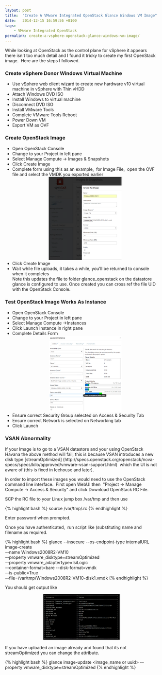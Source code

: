 ```yaml
---
layout: post
title:  "Create A VMware Integrated OpenStack Glance Windows VM Image"
date:   2014-12-15 16:59:56 +0100
tags:
    - VMware Integrated OpenStack
permalink: create-a-vsphere-openstack-glance-windows-vm-image/
---
```

While looking at OpenStack as the control plane for vSphere it appears there isn't too much detail and I 
found it tricky to create my first OpenStack image.  Here are the steps I followed.

<H3>Create vSphere Donor Windows Virtual Machine</H3>
<ul>
	<li>Use vSphere web client wizard to create new hardware v10 virtual machine in vSphere with Thin vHDD</li>
	<li>Attach Windows DVD ISO</li>
	<li>Install Windows to virtual machine</li>
	<li>Disconnect DVD ISO</li>
	<li>Install VMware Tools</li>
	<li>Complete VMware Tools Reboot</li>
	<li>Power Down VM</li>
	<li>Export VM as OVF</li>
</ul>
<H3>Create OpenStack Image</H3>
<ul>
	<li>Open OpenStack Console</li>
	<li>Change to your Project in left pane</li>
	<li>Select Manage Compute -&gt; Images &amp; Snapshots</li>
	<li>Click Create Image</li>
	<li>Complete form using this as an example,  for Image File,  open the OVF file and select the VMDK you exported earlier<center><img src="/images/OpenStack-Image-Create.png" width="50%"></center></li>
	<li>Click Create Image</li>
	<li>Wait while file uploads, it takes a while, you'll be returned to console when it completes</li>
Note this updates the file to folder glance_openstack on the datastore glance is configured to use. Once 
created you can cross ref the file UID with the OpenStack Console.
</ul>

<H3>Test OpenStack Image Works As Instance</H3>
<ul>
	<li>Open OpenStack Console</li>
	<li>Change to your Project in left pane</li>
	<li>Select Manage Compute -&gt;Instances</li>
	<li>Click Launch Instance in right pane</li>
	<li>Complete Details Form</li>
    <center><img src="/images/InstanceLaunch.png" width="50%"></center>
	<li>Ensure correct Security Group selected on Access &amp; Security Tab</li>
	<li>Ensure correct Network is selected on Networking tab</li>
	<li>Click Launch</li>
</ul>

<H3>VSAN Abnormality</H3>
If your Image is to go to a VSAN datastore and your using OpenStack Havana the above method will fail, this is because 
VSAN introduces a new disk type [streamOptimized] (http://specs.openstack.org/openstack/nova-specs/specs/kilo/approved/vmware-vsan-support.html) 
which the UI is not aware of (this is fixed in Icehouse and later).

In order to import these images you would need to use the OpenStack command line interface.  First open WebUI then  "Project -&gt; Manage Compute -&gt; Access &amp; Security" and click Download OpenStack RC File.

SCP the RC file to your Linux jump box /var/tmp and then use

{% highlight bash %}
source /var/tmp/<filename>.rc
{% endhighlight %}

Enter password when prompted.

Once you have authenticated,  run script like (substituting name and filename as required.

{% highlight bash %}
glance --insecure --os-endpoint-type internalURL image-create \
--name Windows2008R2-VM10 \
--property vmware_disktype=streamOptimized \
--property vmware_adaptertype=lsiLogic \
--container-format=bare --disk-format=vmdk \
--is-public=True \
--file=/var/tmp/Windows2008R2-VM10-disk1.vmdk</code>
{% endhighlight %}

You should get output like

<center><img src="/images/streamOptimized2.png" width="50%"></center>

If you have uploaded an image already and found that its not streamOptimized you can change the attribute.

{% highlight bash %}
glance image-update <image_name or uuid> --property vmware_disktype=streamOptimized
{% endhighlight %}